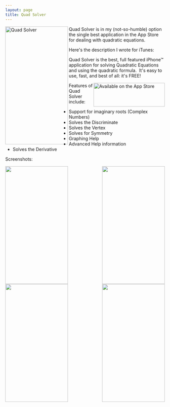 ```yaml
---
layout: page
title: Quad Solver
---
```


<img align="left" alt="Quad Solver" height="372" src="{{ site.url}}/images/qs-1.5-0.png" width="198" />

Quad Solver is in my (not-so-humble) option the single best application in the App Store for dealing with quadratic equations.

Here's the description I wrote for iTunes:

Quad Solver is the best, full featured iPhone™ application for solving Quadratic Equations and using the quadratic formula.  It's easy to use, fast, and best of all: it's FREE!

<img align="right" alt="Available on the App Store" height="75" src="{{ site.url }}/images/app_store.png" width="225" />

Features of Quad Solver include:

* Support for imaginary roots (Complex Numbers)
* Solves the Discriminate
* Solves the Vertex
* Solves for Symmetry
* Graphing Help
* Advanced Help information
* Solves the Derivative

Screenshots:

<div style="width: 100%">
    <img align="left" height="372"
        src="{{ site.url}}/images/qs-1.5-1.png" width="198" />
    <img align="right" height="372"
        src="{{ site.url}}/images/qs-1.5-2.png" width="198" />
</div>
<br />
<div style="width: 100%">
    <img align="left" height="372"
         src="{{ site.url}}/images/qs-1.5-3.png" width="198" />
    <img align="right" height="372"
        src="{{ site.url}}/images/qs-1.5-4.png" width="198" />
</div>
